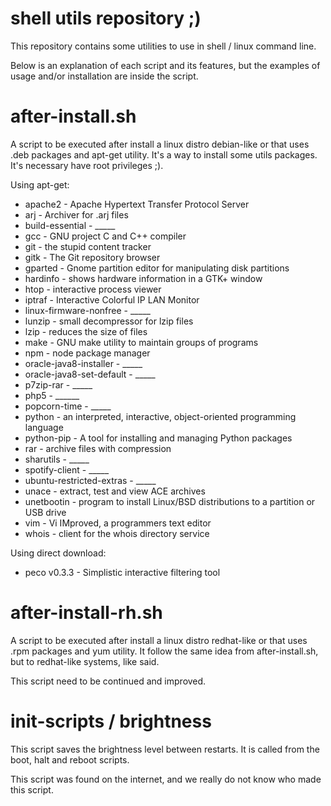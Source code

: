# shell utils repository ;)

This repository contains some utilities to use in shell / linux command line.

Below is an explanation of each script and its features, but the examples of usage and/or installation are inside the script.

# after-install.sh

A script to be executed after install a linux distro debian-like or that uses .deb packages and apt-get utility.
It's a way to install some utils packages.
It's necessary have root privileges ;).

Using apt-get:
- apache2 - Apache Hypertext Transfer Protocol Server
- arj - Archiver for .arj files
- build-essential - _____
- gcc - GNU project C and C++ compiler
- git - the stupid content tracker
- gitk - The Git repository browser
- gparted - Gnome partition editor for manipulating disk partitions
- hardinfo - shows hardware information in a GTK+ window
- htop - interactive process viewer
- iptraf - Interactive Colorful IP LAN Monitor
- linux-firmware-nonfree - _____
- lunzip - small decompressor for lzip files
- lzip - reduces the size of files
- make - GNU make utility to maintain groups of programs
- npm - node package manager
- oracle-java8-installer - _____
- oracle-java8-set-default - _____
- p7zip-rar - _____
- php5 - ______
- popcorn-time - _____
- python - an interpreted, interactive, object-oriented programming language
- python-pip - A tool for installing and managing Python packages
- rar - archive files with compression
- sharutils - _____
- spotify-client - _____
- ubuntu-restricted-extras - _____
- unace - extract, test and view ACE archives
- unetbootin - program to install Linux/BSD distributions to  a partition or USB drive
- vim - Vi IMproved, a programmers text editor
- whois - client for the whois directory service

Using direct download:
- peco v0.3.3 - Simplistic interactive filtering tool

# after-install-rh.sh

A script to be executed after install a linux distro redhat-like or that uses .rpm packages and yum utility.
It follow the same idea from after-install.sh, but to redhat-like systems, like said.

This script need to be continued and improved.

# init-scripts / brightness

This script saves the brightness level between restarts. It is called from the boot, halt and reboot scripts.

This script was found on the internet, and we really do not know who made this script.
